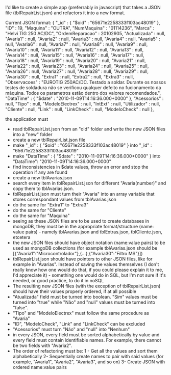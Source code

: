 I'd like to create a simple app (preferrably in javascript) that takes a JSON file (tblRepairList.json) and refactors it into a new format.

Current JSON format:
{ "_id" : { "$oid" : "65671e2258333f103ac48019" }, "ID" : 19, "Maquina" : "OUTRA", "NumMaquina" : "01114236", "Marca" : "Helvi TIG 250 AC/DC", "OrdemReparacao" : 20102905, "Actualizada" : null, "Avaria1" : null, "Avaria2" : null, "Avaria3" : null, "Avaria4" : null, "Avaria5" : null, "Avaria6" : null, "Avaria7" : null, "Avaria8" : null, "Avaria9" : null, "Avaria10" : null, "Avaria11" : null, "Avaria12" : null, "Avaria13" : null, "Avaria14" : null, "Avaria15" : null, "Avaria16" : null, "Avaria17" : null, "Avaria18" : null, "Avaria19" : null, "Avaria20" : null, "Avaria21" : null, "Avaria22" : null, "Avaria23" : null, "Avaria24" : null, "Avaria25" : null, "Avaria26" : null, "Avaria27" : null, "Avaria28" : null, "Avaria29" : null, "Avaria30" : null, "Extra1" : null, "Extra2" : null, "Extra3" : null, "Observacoes" : "EUROTIG 250AC/DC. Testado a soldar. Durante os nossos testes de soldadura não se verificou qualquer defeito no fucionamento da máquina. Todos os parametros estão dentro dos valores recomendados.", "DataTime" : { "$date" : "2010-11-09T14:16:36.000+0000" }, "Acessorios" : null, "Tipo" : null, "ModeloElectrex" : null, "IntExt" : null, "Utilizador" : null, "Cliente" : null, "Link" : null, "LinkCheck" : null, "ModeloCheck" : null },


the application must 
- read tblRepairList.json from an "old" folder and write the new JSON files into a "new" folder
- create a new tblRepairList.json file
- make "_id" : { "$oid" : "65671e2258333f103ac48019" } into "_id" :  "65671e2258333f103ac48019"
- make "DataTime" : { "$date" : "2010-11-09T14:16:36.000+0000" } into "DataTime":  "2010-11-09T14:16:36.000+0000"
- find inconsistencies in $date values, throw an error and stop the operation if any are found
- create a new tblAvarias.json
- search every item in tblRepairList.json for different "Avaria(number)" and copy them to tblAvarias.json. 
- tblRepairList.json must turn their "Avaria" into an array variable that stores correspondant values from tblAvarias.json
- do the same for "Extra1" to "Extra3"
- do the same for "Cliente"
- do the same for "Maquina"
- seeing as these JSON files are to be used to create databases in mongoDB, they must be in the appropriate format/structure (name: value pairs) - namely tblAvarias.json and tblExtras.json, tblCliente.json, etcetera
- the new JSON files should have object notation (name:value pairs) to be used as mongoDB collections (for example tblAvarias.json should be [{"Avaria1":"Microcontrolador"},{...},{"Avaria30":"Filtro MS"}])
- tblRepairList.json should have pointers to other JSON files, like for example in "Avarias". Instead of saving the values themselves (I don't really know how one would do that, if you could please explain it to me, I'd appreciate it) - something one would do in SQL, but I'm not sure if it's needed, or good practice, to do it in noSQL
- The resulting new JSON files (with the exception of tblRepairList.json) should have their values properly ordered, if at all possible
- "Atualizada" field must be turned into boolean. "Sim" values must be turned into "true" while "Não" and "null" values must be turned into "false". 
- "Tipo" and "ModeloElectrex" must follow the same procedure as "Avaria"
- "ID", "ModeloCheck", "Link" and "LinkCheck" can be excluded
- "Acessorios" must turn "Não" and "null" into "Nenhum"
- in every JSON, every field must be sorted alphabetically by value and every field must contain identifiable names. For example, there cannot be two fields with "Avaria2".
- The order of refactoring must be:
   1 - Get all the values and sort them alphabetically
   2- Sequentially create names to pair with said values (for example, "Avaria1", "Avaria2", "Avaria3", and so on)
   3- Create JSON with ordered name:value pairs